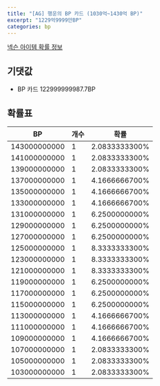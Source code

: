 ```yaml
---
title: "[AG] 행운의 BP 카드 (1030억~1430억 BP)"
excerpt: "1229억9999만BP"
categories: bp
---
```

[넥슨 아이템 확률 정보](http://iteminfo.nexon.com/probability/fo4?sn=7295)

## 기댓값
  - BP 카드 122999999987.7BP

## 확률표

|BP|개수|확률|
|---|---|---|
|143000000000|1|2.0833333300%|
|141000000000|1|2.0833333300%|
|139000000000|1|2.0833333300%|
|137000000000|1|4.1666666700%|
|135000000000|1|4.1666666700%|
|133000000000|1|4.1666666700%|
|131000000000|1|6.2500000000%|
|129000000000|1|6.2500000000%|
|127000000000|1|6.2500000000%|
|125000000000|1|8.3333333300%|
|123000000000|1|8.3333333300%|
|121000000000|1|8.3333333300%|
|119000000000|1|6.2500000000%|
|117000000000|1|6.2500000000%|
|115000000000|1|6.2500000000%|
|113000000000|1|4.1666666700%|
|111000000000|1|4.1666666700%|
|109000000000|1|4.1666666700%|
|107000000000|1|2.0833333300%|
|105000000000|1|2.0833333300%|
|103000000000|1|2.0833333300%|
